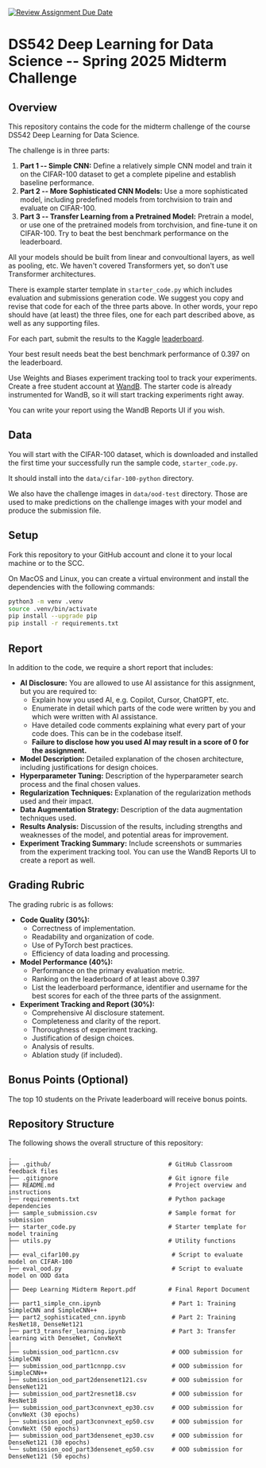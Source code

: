 [![Review Assignment Due Date](https://classroom.github.com/assets/deadline-readme-button-22041afd0340ce965d47ae6ef1cefeee28c7c493a6346c4f15d667ab976d596c.svg)](https://classroom.github.com/a/xnB1OI0j)
# DS542 Deep Learning for Data Science -- Spring 2025 Midterm Challenge

## Overview

This repository contains the code for the midterm challenge of the course DS542 Deep Learning for Data Science.

The challenge is in three parts:
1. **Part 1 -- Simple CNN:** Define a relatively simple CNN model and train it on the CIFAR-100 dataset to
    get a complete pipeline and establish baseline performance.
2. **Part 2 -- More Sophisticated CNN Models:** Use a more sophisticated model, including predefined models from torchvision
   to train and evaluate on CIFAR-100.
3. **Part 3 -- Transfer Learning from a Pretrained Model:** Pretrain a model, or use one of the pretrained models from torchvision, and
   fine-tune it on CIFAR-100. Try to beat the best benchmark performance on the leaderboard.

All your models should be built from linear and convoultional layers, as well as pooling, etc. We haven't covered Transformers yet,
so don't use Transformer architectures.

There is example starter template in `starter_code.py` which includes evaluation and submissions generation code. We suggest
you copy and revise that code for each of the three parts above. In other words, your repo should have (at least) the three
files, one for each part described above, as well as any supporting files.

For each part, submit the results to the Kaggle [leaderboard](https://www.kaggle.com/t/3551aa4f562f4b79b93204b11ae640b4).

Your best result needs beat the best benchmark performance of 0.397 on the leaderboard.

Use Weights and Biases experiment tracking tool to track your experiments. Create
a free student account at [WandB](https://wandb.ai). The starter code is already
instrumented for WandB, so it will start tracking experiments right away.

You can write your report using the WandB Reports UI if you wish.

## Data

You will start with the CIFAR-100 dataset, which is downloaded and installed the
first time your successfully run the sample code, `starter_code.py`.

It should install into the `data/cifar-100-python` directory.

We also have the challenge images in `data/ood-test` directory. Those are used
to make predictions on the challenge images with your model and produce the 
submission file.

## Setup

Fork this repository to your GitHub account and clone it to your local machine
or to the SCC.

On MacOS and Linux, you can create a virtual environment and install the
dependencies with the following commands:

```bash
python3 -m venv .venv
source .venv/bin/activate
pip install --upgrade pip
pip install -r requirements.txt
```

## Report

In addition to the code, we require a short report that includes:

* **AI Disclosure:** You are allowed to use AI assistance for this assignment, but you are required to:
    * Explain how you used AI, e.g. Copilot, Cursor, ChatGPT, etc.
    * Enumerate in detail which parts of the code were written by you and which were written with AI assistance.
    * Have detailed code comments explaining what every part of your code does. This can be in the codebase itself.
    * **Failure to disclose how you used AI may result in a score of 0 for the assignment.**
* **Model Description:** Detailed explanation of the chosen architecture, including justifications for design choices.
* **Hyperparameter Tuning:** Description of the hyperparameter search process and the final chosen values.
* **Regularization Techniques:** Explanation of the regularization methods used and their impact.
* **Data Augmentation Strategy:** Description of the data augmentation techniques used.
* **Results Analysis:** Discussion of the results, including strengths and weaknesses of the model, and potential areas for improvement.
* **Experiment Tracking Summary:**  Include screenshots or summaries from the experiment tracking tool.
  You can use the WandB Reports UI to create a report as well.

## Grading Rubric

The grading rubric is as follows:

* **Code Quality (30%):**
    * Correctness of implementation.
    * Readability and organization of code.
    * Use of PyTorch best practices.
    * Efficiency of data loading and processing.
* **Model Performance (40%):**
    * Performance on the primary evaluation metric.
    * Ranking on the leaderboard of at least above 0.397
    * List the leaderboard performance, identifier and username for the best scores for each of the three parts of the assignment.
* **Experiment Tracking and Report (30%):**
    * Comprehensive AI disclosure statement.
    * Completeness and clarity of the report.
    * Thoroughness of experiment tracking.
    * Justification of design choices.
    * Analysis of results.
    * Ablation study (if included).

## Bonus Points (Optional)

The top 10 students on the Private leaderboard will receive bonus points.


## Repository Structure

The following shows the overall structure of this repository:
```
.
├── .github/                                 # GitHub Classroom feedback files
├── .gitignore                               # Git ignore file
├── README.md                                # Project overview and instructions
├── requirements.txt                         # Python package dependencies
├── sample_submission.csv                    # Sample format for submission
├── starter_code.py                          # Starter template for model training
├── utils.py                                 # Utility functions
│
├── eval_cifar100.py                          # Script to evaluate model on CIFAR-100
├── eval_ood.py                               # Script to evaluate model on OOD data
│
├── Deep Learning Midterm Report.pdf         # Final Report Document
│
├── part1_simple_cnn.ipynb                    # Part 1: Training SimpleCNN and SimpleCNN++
├── part2_sophisticated_cnn.ipynb             # Part 2: Training ResNet18, DenseNet121
├── part3_transfer_learning.ipynb             # Part 3: Transfer learning with DenseNet, ConvNeXt
│
├── submission_ood_part1cnn.csv               # OOD submission for SimpleCNN
├── submission_ood_part1cnnpp.csv             # OOD submission for SimpleCNN++
├── submission_ood_part2densenet121.csv       # OOD submission for DenseNet121
├── submission_ood_part2resnet18.csv          # OOD submission for ResNet18
├── submission_ood_part3convnext_ep30.csv     # OOD submission for ConvNeXt (30 epochs)
├── submission_ood_part3convnext_ep50.csv     # OOD submission for ConvNeXt (50 epochs)
├── submission_ood_part3densenet_ep30.csv     # OOD submission for DenseNet121 (30 epochs)
└── submission_ood_part3densenet_ep50.csv     # OOD submission for DenseNet121 (50 epochs)
```
